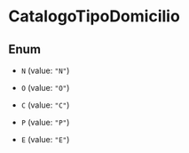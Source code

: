 

# CatalogoTipoDomicilio

## Enum


* `N` (value: `"N"`)

* `O` (value: `"O"`)

* `C` (value: `"C"`)

* `P` (value: `"P"`)

* `E` (value: `"E"`)



